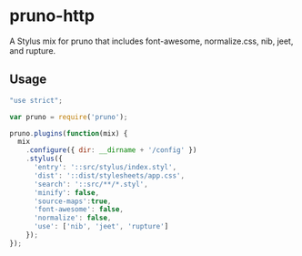 # pruno-http

A Stylus mix for pruno that includes font-awesome, normalize.css, nib, jeet, and rupture.

## Usage

```js
"use strict";

var pruno = require('pruno');

pruno.plugins(function(mix) {
  mix
    .configure({ dir: __dirname + '/config' })
    .stylus({
      'entry': '::src/stylus/index.styl',
      'dist': '::dist/stylesheets/app.css',
      'search': '::src/**/*.styl',
      'minify': false,
      'source-maps':true,
      'font-awesome': false,
      'normalize': false,
      'use': ['nib', 'jeet', 'rupture']
    });
});
```
